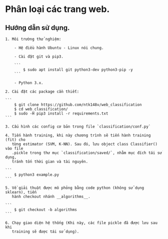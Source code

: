 # Phân loại các trang web.

## Hướng dẫn sử dụng.

	1. Môi trường thử nghiệm:

	    - Hệ điều hành Ubuntu - Linux nói chung.

	    - Cài đặt git và pip3.

	    ```
	        $ sudo apt install git python3-dev python3-pip -y
	    ```

	    - Python 3.x.

	2. Cài đặt các package cần thiết:

	```
	    $ git clone https://github.com/ntk148v/web_classification
	    $ cd web_classification/
	    $ sudo -H pip3 install -r requirements.txt
	```

	3. Cấu hình các config cơ bản trong file `classification/conf.py`

	4. Tiến hành training, khi này chương trình sẽ tiến hành training (fit) cho
	   từng estimator (SVM, K-NN). Sau đó, lưu object class Classifier() vào file
	   .pickle trong thư mục `classification/saved/`, nhằm mục đích tái sử dụng,
	   tránh tốn thời gian và tài nguyên.

	```
	    $ python3 example.py
	```

	5. Về giải thuật được mô phỏng bằng code python (không sử dụng sklearn), tiến
	   hành checkout nhánh __algorithms__.

	```
	    $ git checkout -b algorithms
	```

	6. Chạy giao diện hệ thống (Khi này, các file pickle đã được lưu sau khi
	   training sẽ được tái sử dụng).
















